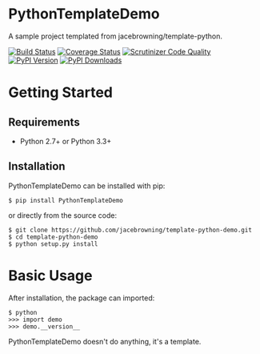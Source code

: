 PythonTemplateDemo
======
A sample project templated from jacebrowning/template-python.

[![Build Status](http://img.shields.io/travis/jacebrowning/template-python-demo/master.svg)](https://travis-ci.org/jacebrowning/template-python-demo)
[![Coverage Status](http://img.shields.io/coveralls/jacebrowning/template-python-demo/master.svg)](https://coveralls.io/r/jacebrowning/template-python-demo)
[![Scrutinizer Code Quality](http://img.shields.io/scrutinizer/g/jacebrowning/template-python-demo.svg)](https://scrutinizer-ci.com/g/jacebrowning/template-python-demo/?branch=master)
[![PyPI Version](http://img.shields.io/pypi/v/PythonTemplateDemo.svg)](https://pypi.python.org/pypi/PythonTemplateDemo)
[![PyPI Downloads](http://img.shields.io/pypi/dm/PythonTemplateDemo.svg)](https://pypi.python.org/pypi/PythonTemplateDemo)


Getting Started
===============

Requirements
------------

* Python 2.7+ or Python 3.3+

Installation
------------

PythonTemplateDemo can be installed with pip:

```
$ pip install PythonTemplateDemo
```

or directly from the source code:

```
$ git clone https://github.com/jacebrowning/template-python-demo.git
$ cd template-python-demo
$ python setup.py install
```

Basic Usage
===========

After installation, the package can imported:

```
$ python
>>> import demo
>>> demo.__version__
```

PythonTemplateDemo doesn't do anything, it's a template.

